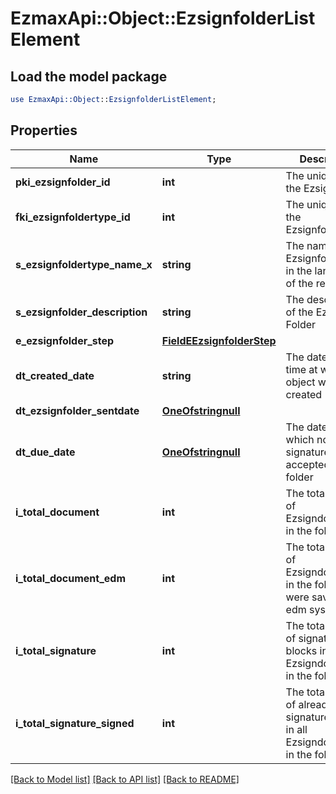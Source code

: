 # EzmaxApi::Object::EzsignfolderListElement

## Load the model package
```perl
use EzmaxApi::Object::EzsignfolderListElement;
```

## Properties
Name | Type | Description | Notes
------------ | ------------- | ------------- | -------------
**pki_ezsignfolder_id** | **int** | The unique ID of the Ezsignfolder | 
**fki_ezsignfoldertype_id** | **int** | The unique ID of the Ezsignfoldertype. | 
**s_ezsignfoldertype_name_x** | **string** | The name of the Ezsignfoldertype in the language of the requester | 
**s_ezsignfolder_description** | **string** | The description of the Ezsign Folder | 
**e_ezsignfolder_step** | [**FieldEEzsignfolderStep**](FieldEEzsignfolderStep.md) |  | 
**dt_created_date** | **string** | The date and time at which the object was created | 
**dt_ezsignfolder_sentdate** | [**OneOfstringnull**](OneOfstringnull.md) |  | 
**dt_due_date** | [**OneOfstringnull**](OneOfstringnull.md) | The date at which no more signature will be accepted on the folder | 
**i_total_document** | **int** | The total number of Ezsigndocument in the folder | 
**i_total_document_edm** | **int** | The total number of Ezsigndocument in the folder that were saved in the edm system | 
**i_total_signature** | **int** | The total number of signature blocks in all Ezsigndocuments in the folder | 
**i_total_signature_signed** | **int** | The total number of already signed signature blocks in all Ezsigndocuments in the folder | 

[[Back to Model list]](../README.md#documentation-for-models) [[Back to API list]](../README.md#documentation-for-api-endpoints) [[Back to README]](../README.md)


